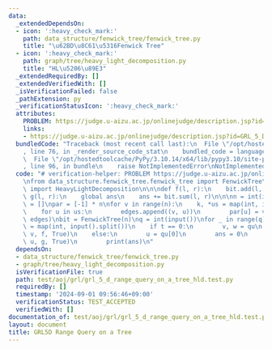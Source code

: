```yaml
---
data:
  _extendedDependsOn:
  - icon: ':heavy_check_mark:'
    path: data_structure/fenwick_tree/fenwick_tree.py
    title: "\u62BD\u8C61\u5316Fenwick Tree"
  - icon: ':heavy_check_mark:'
    path: graph/tree/heavy_light_decomposition.py
    title: "HL\u5206\u89E3"
  _extendedRequiredBy: []
  _extendedVerifiedWith: []
  _isVerificationFailed: false
  _pathExtension: py
  _verificationStatusIcon: ':heavy_check_mark:'
  attributes:
    PROBLEM: https://judge.u-aizu.ac.jp/onlinejudge/description.jsp?id=GRL_5_D
    links:
    - https://judge.u-aizu.ac.jp/onlinejudge/description.jsp?id=GRL_5_D
  bundledCode: "Traceback (most recent call last):\n  File \"/opt/hostedtoolcache/PyPy/3.10.14/x64/lib/pypy3.10/site-packages/onlinejudge_verify/documentation/build.py\"\
    , line 76, in _render_source_code_stat\n    bundled_code = language.bundle(\n\
    \  File \"/opt/hostedtoolcache/PyPy/3.10.14/x64/lib/pypy3.10/site-packages/onlinejudge_verify/languages/python.py\"\
    , line 96, in bundle\n    raise NotImplementedError\nNotImplementedError\n"
  code: "# verification-helper: PROBLEM https://judge.u-aizu.ac.jp/onlinejudge/description.jsp?id=GRL_5_D\n\
    \nfrom data_structure.fenwick_tree.fenwick_tree import FenwickTree\nfrom graph.tree.heavy_light_decomposition\
    \ import HeavyLightDecomposition\n\n\ndef f(l, r):\n    bit.add(l, w)\n\n\ndef\
    \ g(l, r):\n    global ans\n    ans += bit.sum(l, r)\n\n\nn = int(input())\nedges\
    \ = []\npar = [-1] * n\nfor v in range(n):\n    k, *us = map(int, input().split())\n\
    \    for u in us:\n        edges.append((v, u))\n        par[u] = v\nT = HeavyLightDecomposition(n,\
    \ edges)\nbit = FenwickTree(n)\nq = int(input())\nfor _ in range(q):\n    t, *qu\
    \ = map(int, input().split())\n    if t == 0:\n        v, w = qu\n        T.path_query(par[v],\
    \ v, f, True)\n    else:\n        u = qu[0]\n        ans = 0\n        T.path_query(0,\
    \ u, g, True)\n        print(ans)\n"
  dependsOn:
  - data_structure/fenwick_tree/fenwick_tree.py
  - graph/tree/heavy_light_decomposition.py
  isVerificationFile: true
  path: test/aoj/grl/grl_5_d_range_query_on_a_tree_hld.test.py
  requiredBy: []
  timestamp: '2024-09-01 09:56:46+09:00'
  verificationStatus: TEST_ACCEPTED
  verifiedWith: []
documentation_of: test/aoj/grl/grl_5_d_range_query_on_a_tree_hld.test.py
layout: document
title: GRL5D Range Query on a Tree
---
```


